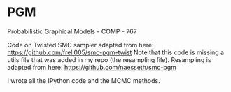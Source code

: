 # PGM
Probabilistic Graphical Models - COMP - 767

Code on Twisted SMC sampler adapted from here: https://github.com/freli005/smc-pgm-twist
Note that this code is missing a utils file that was added in my repo (the resampling file).
Resampling is adapted from here: https://github.com/naesseth/smc-pgm

I wrote all the IPython code and the MCMC methods.
